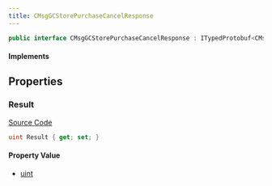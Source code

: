 ```yaml
---
title: CMsgGCStorePurchaseCancelResponse
---
```


```csharp
public interface CMsgGCStorePurchaseCancelResponse : ITypedProtobuf<CMsgGCStorePurchaseCancelResponse>, INativeHandle
```

#### Implements

## Properties

### Result

[Source Code](https://github.com/swiftly-solution/swiftlys2/blob/main/managed/src/SwiftlyS2.Generated/Protobufs/Interfaces/CMsgGCStorePurchaseCancelResponse.cs#L13)

```csharp
uint Result { get; set; }
```

#### Property Value

- [uint](https://learn.microsoft.com/dotnet/api/system.uint32)

